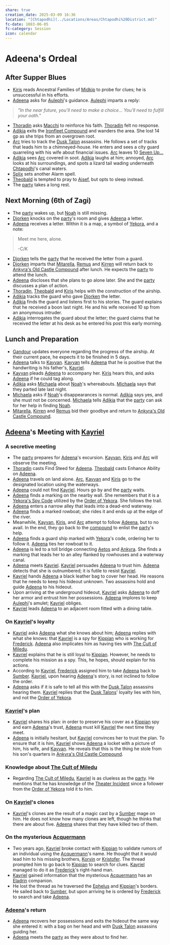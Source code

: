 ```yaml
---
share: true
creation_date: 2025-03-09 16:36
location: "[Chtapodhi](../Locations/Areas/Chtapodhi%20District.md)"
fc-date: 1083-06-05
fc-category: Session
icon: calendar
---
```

# Adeena's Ordeal
## After Supper Blues
- [Kiris](../PCs/Kiris%20Acquermann.md) reads Ancestral Families of [Midkip](../Locations/Settlements/Midkip.md) to probe for clues; he is unsuccessful in his efforts.
- [Adeena](../PCs/Adeena%20Oberon.md) asks for [Aulephi](../Deities/New%20Gods/Aulephi.md)'s guidance. [Aulephi](../Deities/New%20Gods/Aulephi.md) imparts a reply:
> *"In the near future, you'll need to make a choice... You'll need to fulfill your oath."*
- [Thoradin](../PCs/Thoradin%20Goodman.md) asks [Macchi](../Deities/Old%20Gods/Macchi.md) to reinforce his faith. [Thoradin](../PCs/Thoradin%20Goodman.md) felt no response.
- [Adikia](../PCs/Adikia%20Unalome.md) exits the [Ironfleet Compound](../Locations/Buildings/Ironfleet%20Compound.md) and wanders the area. She lost 14 gp as she trips from an overgrown root.
- [Arc](../PCs/Arc.md) tries to track the [Dusk Talon](../Factions/Dusk%20Talons.md) assassins. He follows a set of tracks that leads him to a chimneyed-house. He enters and sees a city guard quarreling with his wife about financial issues. [Arc](../PCs/Arc.md) leaves 10 [Seven Up...](../Factions/Seven%20Up....md)
- [Adikia](../PCs/Adikia%20Unalome.md) sees [Arc](../PCs/Arc.md) covered in soot. [Adikia](../PCs/Adikia%20Unalome.md) laughs at him; annoyed, [Arc](../PCs/Arc.md) looks at his surroundings, and spots a lizard tail wading underneath [Chtapodhi](../Locations/Areas/Chtapodhi%20District.md)'s canal waters.
- [Splix](../PCs/Spraugh%20'Splix'%20Calix.md) sets another Alarm spell.
- [Theobald](../PCs/Theobald%20Clayhollow.md) is tempted to pray to [Aisef](../Deities/New%20Gods/Aisef.md), but opts to sleep instead.
- The [party](../Factions/Seven%20Up....md) takes a long rest.
## Next Morning (6th of Zagi)
- The [party](../Factions/Seven%20Up....md) wakes up, but [Noah](../PCs/Noah%20Skie.md) is still missing.
- [Djorken](../../Djorken%20Veegar.md) knocks on the [party](../Factions/Seven%20Up....md)'s room and gives [Adeena](../PCs/Adeena%20Oberon.md) a letter.
- [Adeena](../PCs/Adeena%20Oberon.md) receives a letter. Within it is a map, a symbol of [Yekora](../Deities/New%20Gods/Yekora.md), and a note:
> Meet me here, alone.
> 
> -C/K
- [Djorken](../../Djorken%20Veegar.md) tells the [party](../Factions/Seven%20Up....md) that he received the letter from a guard.
- [Djorken](../../Djorken%20Veegar.md) imparts that [Mitarella](../../Mitarella%20Randall.md), [Remus](../../Remus%20Kyp.md) and [Kirren](../../Kirren%20Acquermann.md) will return back to [Ankyra's Old Castle Compound](../Locations/Buildings/Ankyra's%20Old%20Castle%20Compound.md) after lunch. He expects the [party](../Factions/Seven%20Up....md) to attend the lunch.
- [Adeena](../PCs/Adeena%20Oberon.md) discloses that she plans to go alone later. She and the [party](../Factions/Seven%20Up....md) discusses a plan of action.
- [Thoradin](../PCs/Thoradin%20Goodman.md), [Theobald](../PCs/Theobald%20Clayhollow.md) and [Kiris](../PCs/Kiris%20Acquermann.md) helps with the construction of the airship.
- [Adikia](../PCs/Adikia%20Unalome.md) tracks the guard who gave [Djorken](../../Djorken%20Veegar.md) the letter.
- [Adikia](../PCs/Adikia%20Unalome.md) finds the guard and listens first to his stories. The guard explains that he received a boon last night. He and his wife received 10 sp from an anonymous intruder.
- [Adikia](../PCs/Adikia%20Unalome.md) interrogates the guard about the letter; the guard claims that he received the letter at his desk as he entered his post this early morning.
## Lunch and Preparation
- [Gandour](../../Gandour%20Ironfleet.md) updates everyone regarding the progress of the airship. At their current pace, he expects it to be finished in 5 days.
- [Adeena](../PCs/Adeena%20Oberon.md) talks to [Kayvan](../../Kayvan%20Acquermann.md). [Kayvan](../../Kayvan%20Acquermann.md) tells [Adeena](../PCs/Adeena%20Oberon.md) that he is positive that the handwriting is his father's, [Kayriel](../../Kayriel%20Acquermann.md).
- [Kayvan](../../Kayvan%20Acquermann.md) pleads [Adeena](../PCs/Adeena%20Oberon.md) to accompany her. [Kiris](../PCs/Kiris%20Acquermann.md) hears this, and asks [Adeena](../PCs/Adeena%20Oberon.md) if he could tag along. 
- [Adikia](../PCs/Adikia%20Unalome.md) asks [Michaela](../../Michaela%20Randall.md) about [Noah](../PCs/Noah%20Skie.md)'s whereabouts. [Michaela](../../Michaela%20Randall.md) says that they parted late last night.
- [Michaela](../../Michaela%20Randall.md) asks if [Noah](../PCs/Noah%20Skie.md)'s disappearances is normal. [Adikia](../PCs/Adikia%20Unalome.md) says yes, and she must not be concerned. [Michaela](../../Michaela%20Randall.md) tells [Adikia](../PCs/Adikia%20Unalome.md) that the [party](../Factions/Seven%20Up....md) can ask for her help in finding [Noah](../PCs/Noah%20Skie.md).
- [Mitarella](../../Mitarella%20Randall.md), [Kirren](../../Kirren%20Acquermann.md) and [Remus](../../Remus%20Kyp.md) bid their goodbye and return to [Ankyra's Old Castle Compound](../Locations/Buildings/Ankyra's%20Old%20Castle%20Compound.md).
## [Adeena](../PCs/Adeena%20Oberon.md)'s Meeting with [Kayriel](../../Kayriel%20Acquermann.md)
### A secretive meeting
- The [party](../Factions/Seven%20Up....md) prepares for [Adeena](../PCs/Adeena%20Oberon.md)'s excursion. [Kayvan](../../Kayvan%20Acquermann.md), [Kiris](../PCs/Kiris%20Acquermann.md) and [Arc](../PCs/Arc.md) will observe the meeting.
- [Thoradin](../PCs/Thoradin%20Goodman.md) casts Find Steed for [Adeena](../PCs/Adeena%20Oberon.md). [Theobald](../PCs/Theobald%20Clayhollow.md) casts Enhance Ability on [Adeena](../PCs/Adeena%20Oberon.md).
- [Adeena](../PCs/Adeena%20Oberon.md) travels on land alone. [Arc](../PCs/Arc.md), [Kayvan](../../Kayvan%20Acquermann.md) and [Kiris](../PCs/Kiris%20Acquermann.md) go to the designated location using the waterways.
- [Adeena](../PCs/Adeena%20Oberon.md) could not find [Kayriel](../../Kayriel%20Acquermann.md). Hours go by and the [party](../Factions/Seven%20Up....md) waits.
- [Adeena](../PCs/Adeena%20Oberon.md) finds a marking on the nearby wall. She remembers that it is a [Yekora's Spy Code](../../Yekora's%20Spy%20Code.md) utilized by the [Order of Yekora](../Factions/Followers%20of%20Yekora.md). She follows the trail.
- [Adeena](../PCs/Adeena%20Oberon.md) enters a narrow alley that leads into a dead-end waterway.
- [Adeena](../PCs/Adeena%20Oberon.md) finds a marked rowboat; she rides it and ends up at the edge of the river.
- Meanwhile, [Kayvan](../../Kayvan%20Acquermann.md), [Kiris](../PCs/Kiris%20Acquermann.md), and [Arc](../PCs/Arc.md) attempt to follow [Adeena](../PCs/Adeena%20Oberon.md), but to no avail. In the end, they go back to the [compound](../Locations/Buildings/Ironfleet%20Compound.md) to enlist the [party](../Factions/Seven%20Up....md)'s help.
- [Adeena](../PCs/Adeena%20Oberon.md) finds a guard ship marked with [Yekora](../Deities/New%20Gods/Yekora.md)'s code, ordering her to follow it. [Adeena](../PCs/Adeena%20Oberon.md) ties her rowboat to it.
- [Adeena](../PCs/Adeena%20Oberon.md) is led to a toll bridge connecting [Aetos](../Locations/Areas/Aetos%20District.md) and [Ankyra](../Locations/Areas/Ankyra%20District.md). She finds a marking that leads her to an alley flanked by rowhouses and a waterway canal.
- [Adeena](../PCs/Adeena%20Oberon.md) meets [Kayriel](../../Kayriel%20Acquermann.md). [Kayriel](../../Kayriel%20Acquermann.md) persuades [Adeena](../PCs/Adeena%20Oberon.md) to trust him. [Adeena](../PCs/Adeena%20Oberon.md) detects that she is outnumbered; it is futile to resist [Kayriel](../../Kayriel%20Acquermann.md).
- [Kayriel](../../Kayriel%20Acquermann.md) hands [Adeena](../PCs/Adeena%20Oberon.md) a black leather bag to cover her head. He reasons that he needs to keep his hideout unknown. Two assassins hold and guide [Adeena](../PCs/Adeena%20Oberon.md) to his hideout.
- Upon arriving at the underground hideout, [Kayriel](../../Kayriel%20Acquermann.md) asks [Adeena](../PCs/Adeena%20Oberon.md) to doff her armor and entrust him her possessions. [Adeena](../PCs/Adeena%20Oberon.md) implores to keep [Aulephi](../Deities/New%20Gods/Aulephi.md)'s amulet; [Kayriel](../../Kayriel%20Acquermann.md) obliges.
- [Kayriel](../../Kayriel%20Acquermann.md) leads [Adeena](../PCs/Adeena%20Oberon.md) to an adjacent room fitted with a dining table.
### On [Kayriel](../../Kayriel%20Acquermann.md)'s loyalty
- [Kayriel](../../Kayriel%20Acquermann.md) asks [Adeena](../PCs/Adeena%20Oberon.md) what she knows about him; [Adeena](../PCs/Adeena%20Oberon.md) replies with what she knows: that [Kayriel](../../Kayriel%20Acquermann.md) is a spy for [Kippian](../Locations/Kingdoms/Kingdom%20of%20United%20Kippian.md) who is working for [Frederick](../../Frederick%20Oberon.md). [Adeena](../PCs/Adeena%20Oberon.md) also implicates him as having ties with [The Cult of Miledu](../../The%20Cult%20of%20Miledu.md).
- [Kayriel](../../Kayriel%20Acquermann.md) explains that he is still loyal to [Kippian](../Locations/Kingdoms/Kingdom%20of%20United%20Kippian.md). However, he needs to complete his mission as a spy. This, he hopes, should explain for his actions.
- According to [Kayriel](../../Kayriel%20Acquermann.md), [Frederick](../../Frederick%20Oberon.md) assigned him to take [Adeena](../PCs/Adeena%20Oberon.md) back to [Sumber](../Locations/Continents/Sumber.md). [Kayriel](../../Kayriel%20Acquermann.md), upon hearing [Adeena](../PCs/Adeena%20Oberon.md)'s story, is not inclined to follow the order.
- [Adeena](../PCs/Adeena%20Oberon.md) asks if it is safe to tell all this with the [Dusk Talon](../Factions/Dusk%20Talons.md) assassins hearing them. [Kayriel](../../Kayriel%20Acquermann.md) replies that the [Dusk Talons](../Factions/Dusk%20Talons.md)' loyalty lies with him, and not the [Order of Yekora](../Factions/Followers%20of%20Yekora.md).
### [Kayriel](../../Kayriel%20Acquermann.md)'s plan
- [Kayriel](../../Kayriel%20Acquermann.md) shares his plan: in order to preserve his cover as a [Kippian](../Locations/Kingdoms/Kingdom%20of%20United%20Kippian.md) spy and earn [Adeena](../PCs/Adeena%20Oberon.md)'s trust, [Adeena](../PCs/Adeena%20Oberon.md) must kill [Kayriel](../../Kayriel%20Acquermann.md) the next time they meet.
- [Adeena](../PCs/Adeena%20Oberon.md) is initially hesitant, but [Kayriel](../../Kayriel%20Acquermann.md) convinces her to trust the plan. To ensure that it is him, [Kayriel](../../Kayriel%20Acquermann.md) shows [Adeena](../PCs/Adeena%20Oberon.md) a locket with a picture of him, his wife, and [Kayvan](../../Kayvan%20Acquermann.md). He reveals that this is the thing he stole from his son's quarters in [Ankyra's Old Castle Compound](../Locations/Buildings/Ankyra's%20Old%20Castle%20Compound.md).
### Knowledge about [The Cult of Miledu](../../The%20Cult%20of%20Miledu.md)
- Regarding [The Cult of Miledu](../../The%20Cult%20of%20Miledu.md), [Kayriel](../../Kayriel%20Acquermann.md) is as clueless as the [party](../Factions/Seven%20Up....md). He mentions that he has knowledge of the [Theater Incident](../../Theater%20Incident.md) since a follower from the [Order of Yekora](../Factions/Followers%20of%20Yekora.md) told it to him.
### On [Kayriel](../../Kayriel%20Acquermann.md)'s clones
- [Kayriel](../../Kayriel%20Acquermann.md)'s clones are the result of a magic cast by a [Sumber](../Locations/Continents/Sumber.md) mage on him. He does not know how many clones are left, though he thinks that there are about five. [Adeena](../PCs/Adeena%20Oberon.md) shares that they have killed two of them.
### On the mysterious [Acquermann](../../Acquermann%20Clan.md)
- Two years ago, [Kayriel](../../Kayriel%20Acquermann.md) broke contact with [Kippian](../Locations/Kingdoms/Kingdom%20of%20United%20Kippian.md) to validate rumors of an individual using the [Acquermann](../../Acquermann%20Clan.md)'s name. He thought that it would lead him to his missing brothers, [Korvin](../../Korvin%20Acquermann.md) or [Kristofer](../../Kristofer%20Acquermann.md). The thread prompted him to go back to [Kippian](../Locations/Kingdoms/Kingdom%20of%20United%20Kippian.md) to search for clues. [Kayriel](../../Kayriel%20Acquermann.md) managed to do it as [Frederick](../../Frederick%20Oberon.md)'s right-hand man.
- [Kayriel](../../Kayriel%20Acquermann.md) gained information that the mysterious [Acquermann](../../Acquermann%20Clan.md) has an [Eladrin](../Factions/The%20Eladrin.md) companion.
- He lost the thread as he traversed the [Ephelus](../Locations/Kingdoms/Elven%20Kingdom%20of%20Ephelus.md) and [Kippian](../Locations/Kingdoms/Kingdom%20of%20United%20Kippian.md)'s borders. He sailed back to [Sumber](../Locations/Continents/Sumber.md), but upon arriving he is ordered by [Frederick](../../Frederick%20Oberon.md) to search and take [Adeena](../PCs/Adeena%20Oberon.md).
### [Adeena](../PCs/Adeena%20Oberon.md)'s return
- [Adeena](../PCs/Adeena%20Oberon.md) recovers her possessions and exits the hideout the same way she entered it: with a bag on her head and with [Dusk Talon](../Factions/Dusk%20Talons.md) assassins guiding her.
- [Adeena](../PCs/Adeena%20Oberon.md) meets the [party](../Factions/Seven%20Up....md) as they were about to find her.